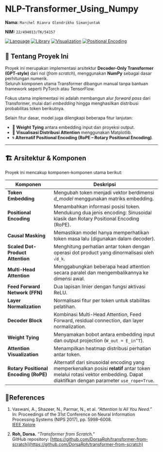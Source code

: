 # NLP-Transformer_Using_Numpy

**Nama:** `Marchel Rianra Glendrikho Simanjuntak`

**NIM:** `22/494013/TK/54157`

[![Language](https://img.shields.io/badge/Language-Python-blue.svg)](https://www.python.org/)
[![Library](https://img.shields.io/badge/Library-NumPy-orange.svg)](https://numpy.org/)
[![Visualization](https://img.shields.io/badge/Feature-Attention%20Visualization-green.svg)]()
[![Positional Encoding](https://img.shields.io/badge/Feature-RoPE%20Supported-blueviolet.svg)]()

## 📖 Tentang Proyek Ini

Proyek ini merupakan implementasi arsitektur **Decoder-Only Transformer (GPT-style)** dari nol (*from scratch*), menggunakan **NumPy** sebagai dasar perhitungan numerik.  
Seluruh komponen utama Transformer dibangun manual tanpa bantuan framework seperti PyTorch atau TensorFlow.

Fokus utama implementasi ini adalah membangun alur *forward pass* dari Transformer, mulai dari *embedding* hingga menghasilkan distribusi probabilitas token berikutnya.

Selain fitur dasar, model juga dilengkapi beberapa fitur lanjutan:
- 🔗 **Weight Tying** antara embedding input dan proyeksi output.
- 🎨 **Visualisasi Distribusi Attention** menggunakan Matplotlib.
- 🌀 **Alternatif Positional Encoding (RoPE – Rotary Positional Encoding)**.

---

## 🏗️ Arsitektur & Komponen

Proyek ini mencakup komponen-komponen utama berikut:

| Komponen | Deskripsi |
|-----------|------------|
| **Token Embedding** | Mengubah token menjadi vektor berdimensi *d_model* menggunakan matriks embedding. |
| **Positional Encoding** | Menambahkan informasi posisi token. Mendukung dua jenis encoding: Sinusoidal klasik dan Rotary Positional Encoding (RoPE). |
| **Causal Masking** | Memastikan model hanya memperhatikan token masa lalu (digunakan dalam decoder). |
| **Scaled Dot-Product Attention** | Menghitung perhatian antar token dengan operasi dot product yang dinormalisasi oleh `√d_k`. |
| **Multi-Head Attention** | Menggabungkan beberapa head attention secara paralel dan mengembalikannya ke dimensi awal. |
| **Feed Forward Network (FFN)** | Dua lapisan linier dengan fungsi aktivasi ReLU. |
| **Layer Normalization** | Normalisasi fitur per token untuk stabilitas pelatihan. |
| **Decoder Block** | Kombinasi Multi-Head Attention, Feed Forward, residual connection, dan layer normalization. |
| **Weight Tying** | Menyamakan bobot antara embedding input dan output projection (`W_out = E_in^T`). |
| **Attention Visualization** | Menampilkan heatmap distribusi perhatian antar token. |
| **Rotary Positional Encoding (RoPE)** | Alternatif dari sinusoidal encoding yang memperkenalkan posisi **relatif** antar token melalui rotasi vektor embedding. Dapat diaktifkan dengan parameter `use_rope=True`. |


## 📖References
1. Vaswani, A., Shazeer, N., Parmar, N., et al. *“Attention Is All You Need.”*  
   In: Proceedings of the 31st Conference on Neural Information Processing Systems (NIPS 2017), pp. 5998–6008.  
   [IEEE Xplore](https://ieeexplore.ieee.org/document/9414641)

2. **Roh, Dorsa.** *“Transformer from Scratch.”*  
   GitHub repository: [https://github.com/DorsaRoh/transformer-from-scratch](https://github.com/DorsaRoh/transformer-from-scratch)
